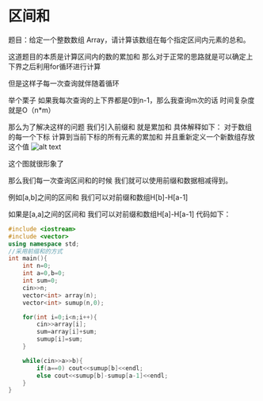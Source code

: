 # 区间和
题目：给定一个整数数组 Array，请计算该数组在每个指定区间内元素的总和。

这道题目的本质是计算区间内的数的累加和 那么对于正常的思路就是可以确定上下界之后利用for循环进行计算

但是这样子每一次查询就伴随着循环

举个栗子 如果我每次查询的上下界都是0到n-1，那么我查询m次的话 时间复杂度就是O（n*m）

那么为了解决这样的问题 我们引入前缀和 就是累加和 具体解释如下：
对于数组的每一个下标 计算到当前下标的所有元素的累加和 并且重新定义一个新数组存放这个值 
![alt text](https://code-thinking-1253855093.file.myqcloud.com/pics/20240627111319.png)

这个图就很形象了

那么我们每一次查询区间和的时候 我们就可以使用前缀和数据相减得到。

例如[a,b]之间的区间和 我们可以对前缀和数组H[b]-H[a-1]

如果是[a,a]之间的区间和 我们可以对前缀和数组H[a]-H[a-1]
代码如下：
```c++
#include <iostream>
#include <vector>
using namespace std;
//采用前缀和的方式
int main(){
    int n=0;
    int a=0,b=0;
    int sum=0;
    cin>>n;
    vector<int> array(n);
    vector<int> sumup(n,0);

    for(int i=0;i<n;i++){
        cin>>array[i];
        sum=array[i]+sum;
        sumup[i]=sum;
    }

    while(cin>>a>>b){
        if(a==0) cout<<sumup[b]<<endl;
        else cout<<sumup[b]-sumup[a-1]<<endl;
    }
}
```
